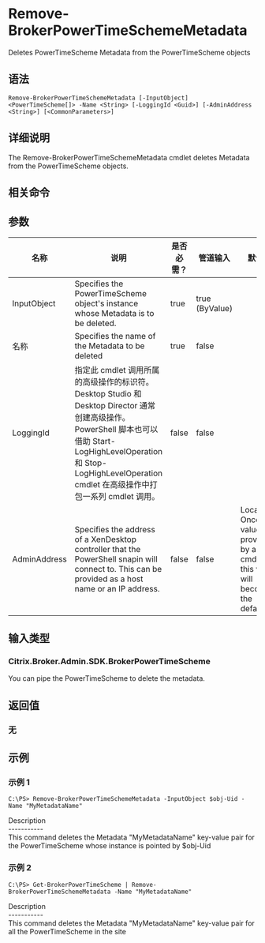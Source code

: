 # Remove-BrokerPowerTimeSchemeMetadata

Deletes PowerTimeScheme Metadata from the PowerTimeScheme objects

## 语法

    Remove-BrokerPowerTimeSchemeMetadata [-InputObject] <PowerTimeScheme[]> -Name <String> [-LoggingId <Guid>] [-AdminAddress <String>] [<CommonParameters>]
    

## 详细说明

The Remove-BrokerPowerTimeSchemeMetadata cmdlet deletes Metadata from the PowerTimeScheme objects.

## 相关命令

## 参数

| 名称           | 说明                                                                                                                                                                              | 是否必需？ | 管道输入           | 默认值                                                                                    |
| ------------ | ------------------------------------------------------------------------------------------------------------------------------------------------------------------------------- | ----- | -------------- | -------------------------------------------------------------------------------------- |
| InputObject  | Specifies the PowerTimeScheme object's instance whose Metadata is to be deleted.                                                                                                | true  | true (ByValue) |                                                                                        |
| 名称           | Specifies the name of the Metadata to be deleted                                                                                                                                | true  | false          |                                                                                        |
| LoggingId    | 指定此 cmdlet 调用所属的高级操作的标识符。 Desktop Studio 和 Desktop Director 通常创建高级操作。 PowerShell 脚本也可以借助 Start-LogHighLevelOperation 和 Stop-LogHighLevelOperation cmdlet 在高级操作中打包一系列 cmdlet 调用。 | false | false          |                                                                                        |
| AdminAddress | Specifies the address of a XenDesktop controller that the PowerShell snapin will connect to. This can be provided as a host name or an IP address.                              | false | false          | Localhost. Once a value is provided by any cmdlet, this value will become the default. |

## 输入类型

### Citrix.Broker.Admin.SDK.BrokerPowerTimeScheme

You can pipe the PowerTimeScheme to delete the metadata.

## 返回值

### 无

## 示例

### 示例 1

    C:\PS> Remove-BrokerPowerTimeSchemeMetadata -InputObject $obj-Uid -Name "MyMetadataName"
    

Description  
\---\---\-----  
This command deletes the Metadata "MyMetadataName" key-value pair for the PowerTimeScheme whose instance is pointed by $obj-Uid

### 示例 2

    C:\PS> Get-BrokerPowerTimeScheme | Remove-BrokerPowerTimeSchemeMetadata -Name "MyMetadataName"
    

Description  
\---\---\-----  
This command deletes the Metadata "MyMetadataName" key-value pair for all the PowerTimeScheme in the site